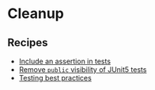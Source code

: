 # Cleanup

## Recipes

* [Include an assertion in tests](/reference/recipes/java/testing/cleanup/testsshouldincludeassertions.md)
* [Remove `public` visibility of JUnit5 tests](/reference/recipes/java/testing/cleanup/testsshouldnotbepublic.md)
* [Testing best practices](/reference/recipes/java/testing/cleanup/bestpractices.md)


